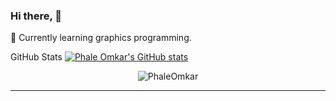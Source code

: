 ### Hi there, 👋

🌱 Currently learning graphics programming.

GitHub Stats
[![Phale Omkar's GitHub stats](https://github-readme-stats.vercel.app/api?username=phaleomkar&count_private=true&show_icons=true&theme=dracula)](https://github.com/phaleomkar/github-readme-stats)

<p align="center"> <img src="https://github-readme-stats.vercel.app/api?username=PhaleOmkar&show_icons=true&theme=gotham" alt="PhaleOmkar" />
  
---

<!--
**PhaleOmkar/PhaleOmkar** is a ✨ _special_ ✨ repository because its `README.md` (this file) appears on your GitHub profile.

Here are some ideas to get you started:

- 🔭 I’m currently working on ...
- 🌱 I’m currently learning ...
- 👯 I’m looking to collaborate on ...
- 🤔 I’m looking for help with ...
- 💬 Ask me about ...
- 📫 How to reach me: ...
- 😄 Pronouns: ...
- ⚡ Fun fact: ...
-->
